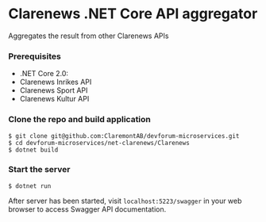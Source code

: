 # Clarenews .NET Core API aggregator
Aggregates the result from other Clarenews APIs

### Prerequisites
* .NET Core 2.0:
* Clarenews Inrikes API
* Clarenews Sport API
* Clarenews Kultur API

### Clone the repo and build application
```
$ git clone git@github.com:ClaremontAB/devforum-microservices.git
$ cd devforum-microservices/net-clarenews/Clarenews
$ dotnet build
```

### Start the server
```
$ dotnet run
```
After server has been started, visit `localhost:5223/swagger` in your web browser to access Swagger API documentation.
